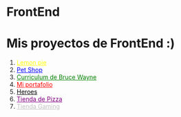 # FrontEnd

<h1>Mis proyectos de FrontEnd :)</h1>

<ol>
  <li><a href='https://erasmoh24.github.io/Front_End/LemonPie' style='color:yellow;'>Lemon pie</a></li>
  <li><a href='https://erasmoh24.github.io/Front_End/petShop' style='color:blue;'>Pet Shop</a></li>
  <li><a href='https://erasmoh24.github.io/Front_End/curriculum' style='color:green;'>Curriculum de Bruce Wayne</a></li>
  <li><a href='https://erasmoh24.github.io/Front_End/CvPropio' style='color:red;'>Mi portafolio</a></li>
  <li><a href='https://erasmoh24.github.io/Front_End/Heroes' style='color:black;'>Heroes</a></li>
  <li><a href='https://erasmoh24.github.io/Front_End/tiendaPizza' style='color:purple;'>Tienda de Pizza</a></li>
  <li><a href='https://erasmoh24.github.io/Front_End/tiendaGaming' style='color:silver'>Tienda Gaming</a></li>
</ol>


